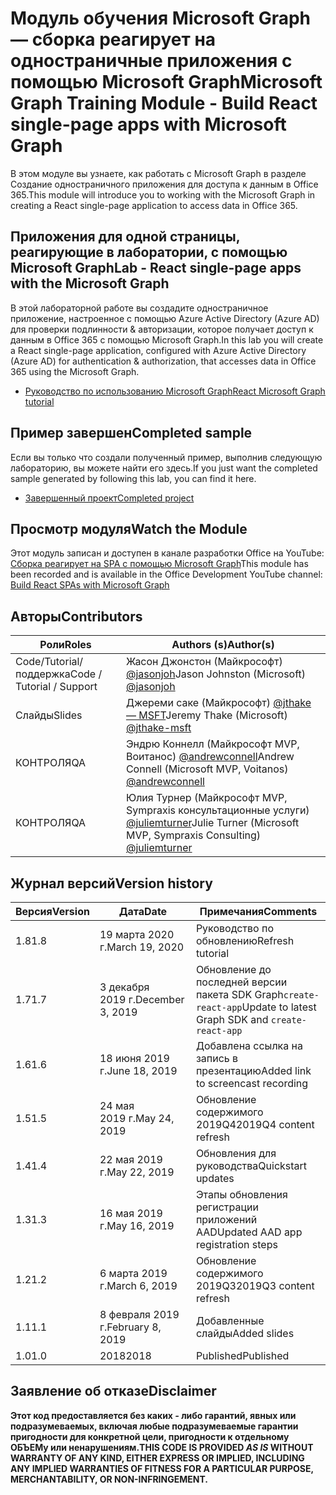 # <a name="microsoft-graph-training-module---build-react-single-page-apps-with-microsoft-graph"></a><span data-ttu-id="0c0de-101">Модуль обучения Microsoft Graph — сборка реагирует на одностраничные приложения с помощью Microsoft Graph</span><span class="sxs-lookup"><span data-stu-id="0c0de-101">Microsoft Graph Training Module - Build React single-page apps with Microsoft Graph</span></span>

<span data-ttu-id="0c0de-102">В этом модуле вы узнаете, как работать с Microsoft Graph в разделе Создание одностраничного приложения для доступа к данным в Office 365.</span><span class="sxs-lookup"><span data-stu-id="0c0de-102">This module will introduce you to working with the Microsoft Graph in creating a React single-page application to access data in Office 365.</span></span>

## <a name="lab---react-single-page-apps-with-the-microsoft-graph"></a><span data-ttu-id="0c0de-103">Приложения для одной страницы, реагирующие в лаборатории, с помощью Microsoft Graph</span><span class="sxs-lookup"><span data-stu-id="0c0de-103">Lab - React single-page apps with the Microsoft Graph</span></span>

<span data-ttu-id="0c0de-104">В этой лабораторной работе вы создадите одностраничное приложение, настроенное с помощью Azure Active Directory (Azure AD) для проверки подлинности & авторизации, которое получает доступ к данным в Office 365 с помощью Microsoft Graph.</span><span class="sxs-lookup"><span data-stu-id="0c0de-104">In this lab you will create a React single-page application, configured with Azure Active Directory (Azure AD) for authentication & authorization, that accesses data in Office 365 using the Microsoft Graph.</span></span>

- [<span data-ttu-id="0c0de-105">Руководство по использованию Microsoft Graph</span><span class="sxs-lookup"><span data-stu-id="0c0de-105">React Microsoft Graph tutorial</span></span>](https://docs.microsoft.com/graph/training/react-tutorial)

## <a name="completed-sample"></a><span data-ttu-id="0c0de-106">Пример завершен</span><span class="sxs-lookup"><span data-stu-id="0c0de-106">Completed sample</span></span>

<span data-ttu-id="0c0de-107">Если вы только что создали полученный пример, выполнив следующую лабораторию, вы можете найти его здесь.</span><span class="sxs-lookup"><span data-stu-id="0c0de-107">If you just want the completed sample generated by following this lab, you can find it here.</span></span>

- [<span data-ttu-id="0c0de-108">Завершенный проект</span><span class="sxs-lookup"><span data-stu-id="0c0de-108">Completed project</span></span>](demo)

## <a name="watch-the-module"></a><span data-ttu-id="0c0de-109">Просмотр модуля</span><span class="sxs-lookup"><span data-stu-id="0c0de-109">Watch the Module</span></span>

<span data-ttu-id="0c0de-110">Этот модуль записан и доступен в канале разработки Office на YouTube: [Сборка реагирует на SPA с помощью Microsoft Graph](https://youtu.be/IghiKqly-HY)</span><span class="sxs-lookup"><span data-stu-id="0c0de-110">This module has been recorded and is available in the Office Development YouTube channel: [Build React SPAs with Microsoft Graph](https://youtu.be/IghiKqly-HY)</span></span>

## <a name="contributors"></a><span data-ttu-id="0c0de-111">Авторы</span><span class="sxs-lookup"><span data-stu-id="0c0de-111">Contributors</span></span>

|           <span data-ttu-id="0c0de-112">Роли</span><span class="sxs-lookup"><span data-stu-id="0c0de-112">Roles</span></span>           |                                           <span data-ttu-id="0c0de-113">Authors (s)</span><span class="sxs-lookup"><span data-stu-id="0c0de-113">Author(s)</span></span>                                           |
| ------------------------- | --------------------------------------------------------------------------------------------- |
| <span data-ttu-id="0c0de-114">Code/Tutorial/поддержка</span><span class="sxs-lookup"><span data-stu-id="0c0de-114">Code / Tutorial / Support</span></span> | <span data-ttu-id="0c0de-115">Жасон Джонстон (Майкрософт) [@jasonjoh](//github.com/jasonjoh)</span><span class="sxs-lookup"><span data-stu-id="0c0de-115">Jason Johnston (Microsoft) [@jasonjoh](//github.com/jasonjoh)</span></span>                                 |
| <span data-ttu-id="0c0de-116">Слайды</span><span class="sxs-lookup"><span data-stu-id="0c0de-116">Slides</span></span>                    | <span data-ttu-id="0c0de-117">Джереми саке (Майкрософт) [@jthake — MSFT](//github.com/jthake-msft)</span><span class="sxs-lookup"><span data-stu-id="0c0de-117">Jeremy Thake (Microsoft) [@jthake-msft](//github.com/jthake-msft)</span></span>                             |
| <span data-ttu-id="0c0de-118">КОНТРОЛЯ</span><span class="sxs-lookup"><span data-stu-id="0c0de-118">QA</span></span>                        | <span data-ttu-id="0c0de-119">Эндрю Коннелл (Майкрософт MVP, Воитанос) [@andrewconnell](//github.com/andrewconnell)</span><span class="sxs-lookup"><span data-stu-id="0c0de-119">Andrew Connell (Microsoft MVP, Voitanos) [@andrewconnell](//github.com/andrewconnell)</span></span>         |
| <span data-ttu-id="0c0de-120">КОНТРОЛЯ</span><span class="sxs-lookup"><span data-stu-id="0c0de-120">QA</span></span>                        | <span data-ttu-id="0c0de-121">Юлия Турнер (Майкрософт MVP, Sympraxis консультационные услуги) [@juliemturner](//github.com/juliemturner)</span><span class="sxs-lookup"><span data-stu-id="0c0de-121">Julie Turner (Microsoft MVP, Sympraxis Consulting) [@juliemturner](//github.com/juliemturner)</span></span> |

## <a name="version-history"></a><span data-ttu-id="0c0de-122">Журнал версий</span><span class="sxs-lookup"><span data-stu-id="0c0de-122">Version history</span></span>

| <span data-ttu-id="0c0de-123">Версия</span><span class="sxs-lookup"><span data-stu-id="0c0de-123">Version</span></span> |       <span data-ttu-id="0c0de-124">Дата</span><span class="sxs-lookup"><span data-stu-id="0c0de-124">Date</span></span>       |              <span data-ttu-id="0c0de-125">Примечания</span><span class="sxs-lookup"><span data-stu-id="0c0de-125">Comments</span></span>              |
| ------- | ---------------- | ---------------------------------- |
| <span data-ttu-id="0c0de-126">1.8</span><span class="sxs-lookup"><span data-stu-id="0c0de-126">1.8</span></span>     | <span data-ttu-id="0c0de-127">19 марта 2020 г.</span><span class="sxs-lookup"><span data-stu-id="0c0de-127">March 19, 2020</span></span>   | <span data-ttu-id="0c0de-128">Руководство по обновлению</span><span class="sxs-lookup"><span data-stu-id="0c0de-128">Refresh tutorial</span></span>                   |
| <span data-ttu-id="0c0de-129">1.7</span><span class="sxs-lookup"><span data-stu-id="0c0de-129">1.7</span></span>     | <span data-ttu-id="0c0de-130">3 декабря 2019 г.</span><span class="sxs-lookup"><span data-stu-id="0c0de-130">December 3, 2019</span></span> | <span data-ttu-id="0c0de-131">Обновление до последней версии пакета SDK Graph`create-react-app`</span><span class="sxs-lookup"><span data-stu-id="0c0de-131">Update to latest Graph SDK and `create-react-app`</span></span> |
| <span data-ttu-id="0c0de-132">1.6</span><span class="sxs-lookup"><span data-stu-id="0c0de-132">1.6</span></span>     | <span data-ttu-id="0c0de-133">18 июня 2019 г.</span><span class="sxs-lookup"><span data-stu-id="0c0de-133">June 18, 2019</span></span>    | <span data-ttu-id="0c0de-134">Добавлена ссылка на запись в презентацию</span><span class="sxs-lookup"><span data-stu-id="0c0de-134">Added link to screencast recording</span></span> |
| <span data-ttu-id="0c0de-135">1.5</span><span class="sxs-lookup"><span data-stu-id="0c0de-135">1.5</span></span>     | <span data-ttu-id="0c0de-136">24 мая 2019 г.</span><span class="sxs-lookup"><span data-stu-id="0c0de-136">May 24, 2019</span></span>     | <span data-ttu-id="0c0de-137">Обновление содержимого 2019Q4</span><span class="sxs-lookup"><span data-stu-id="0c0de-137">2019Q4 content refresh</span></span>             |
| <span data-ttu-id="0c0de-138">1.4</span><span class="sxs-lookup"><span data-stu-id="0c0de-138">1.4</span></span>     | <span data-ttu-id="0c0de-139">22 мая 2019 г.</span><span class="sxs-lookup"><span data-stu-id="0c0de-139">May 22, 2019</span></span>     | <span data-ttu-id="0c0de-140">Обновления для руководства</span><span class="sxs-lookup"><span data-stu-id="0c0de-140">Quickstart updates</span></span>                 |
| <span data-ttu-id="0c0de-141">1.3</span><span class="sxs-lookup"><span data-stu-id="0c0de-141">1.3</span></span>     | <span data-ttu-id="0c0de-142">16 мая 2019 г.</span><span class="sxs-lookup"><span data-stu-id="0c0de-142">May 16, 2019</span></span>     | <span data-ttu-id="0c0de-143">Этапы обновления регистрации приложений AAD</span><span class="sxs-lookup"><span data-stu-id="0c0de-143">Updated AAD app registration steps</span></span> |
| <span data-ttu-id="0c0de-144">1.2</span><span class="sxs-lookup"><span data-stu-id="0c0de-144">1.2</span></span>     | <span data-ttu-id="0c0de-145">6 марта 2019 г.</span><span class="sxs-lookup"><span data-stu-id="0c0de-145">March 6, 2019</span></span>    | <span data-ttu-id="0c0de-146">Обновление содержимого 2019Q3</span><span class="sxs-lookup"><span data-stu-id="0c0de-146">2019Q3 content refresh</span></span>             |
| <span data-ttu-id="0c0de-147">1.1</span><span class="sxs-lookup"><span data-stu-id="0c0de-147">1.1</span></span>     | <span data-ttu-id="0c0de-148">8 февраля 2019 г.</span><span class="sxs-lookup"><span data-stu-id="0c0de-148">February 8, 2019</span></span> | <span data-ttu-id="0c0de-149">Добавленные слайды</span><span class="sxs-lookup"><span data-stu-id="0c0de-149">Added slides</span></span>                       |
| <span data-ttu-id="0c0de-150">1.0</span><span class="sxs-lookup"><span data-stu-id="0c0de-150">1.0</span></span>     | <span data-ttu-id="0c0de-151">2018</span><span class="sxs-lookup"><span data-stu-id="0c0de-151">2018</span></span>             | <span data-ttu-id="0c0de-152">Published</span><span class="sxs-lookup"><span data-stu-id="0c0de-152">Published</span></span>                          |

## <a name="disclaimer"></a><span data-ttu-id="0c0de-153">Заявление об отказе</span><span class="sxs-lookup"><span data-stu-id="0c0de-153">Disclaimer</span></span>

<span data-ttu-id="0c0de-154">**Этот код предоставляется без каких *-* либо гарантий, явных или подразумеваемых, включая любые подразумеваемые гарантии пригодности для конкретной цели, пригодности к отдельному ОБЪЕМу или ненарушениям.**</span><span class="sxs-lookup"><span data-stu-id="0c0de-154">**THIS CODE IS PROVIDED *AS IS* WITHOUT WARRANTY OF ANY KIND, EITHER EXPRESS OR IMPLIED, INCLUDING ANY IMPLIED WARRANTIES OF FITNESS FOR A PARTICULAR PURPOSE, MERCHANTABILITY, OR NON-INFRINGEMENT.**</span></span>
